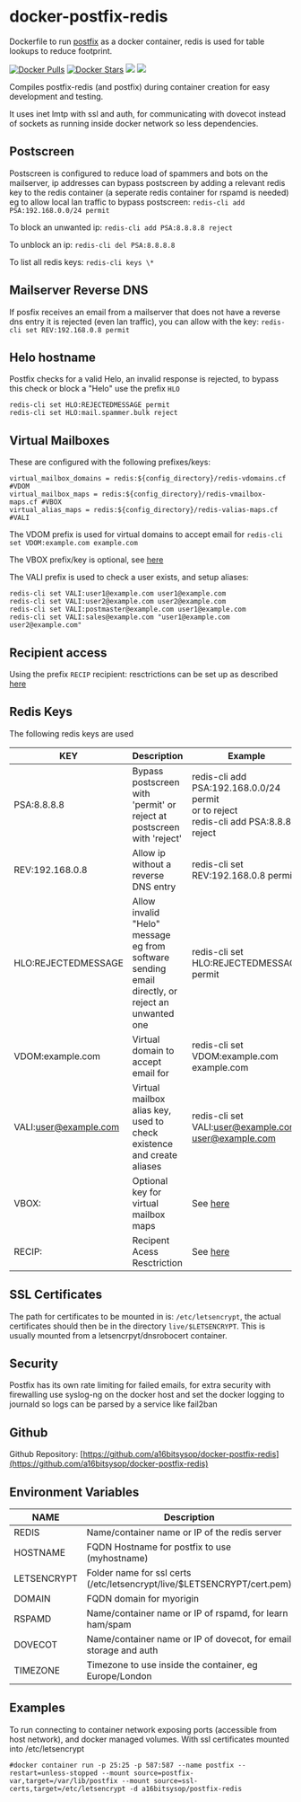 # docker-postfix-redis
Dockerfile to run [postfix](https://www.postfix.org) as a docker container, redis is used for table lookups to reduce footprint.

[![Docker Pulls](https://img.shields.io/docker/pulls/a16bitsysop/postfix-redis.svg?style=flat-square)](https://hub.docker.com/r/a16bitsysop/postfix-redis/)
[![Docker Stars](https://img.shields.io/docker/stars/a16bitsysop/postfix-redis.svg?style=flat-square)](https://hub.docker.com/r/a16bitsysop/postfix-redis/)
[![](https://images.microbadger.com/badges/version/a16bitsysop/postfix-redis.svg)](https://microbadger.com/images/a16bitsysop/postfix-redis "Get your own version badge on microbadger.com")
[![](https://images.microbadger.com/badges/commit/a16bitsysop/postfix-redis.svg)](https://microbadger.com/images/a16bitsysop/postfix-redis "Get your own commit badge on microbadger.com")

Compiles postfix-redis (and postfix) during container creation for easy development and testing.

It uses inet lmtp with ssl and auth, for communicating with dovecot instead of sockets as running inside docker network so less dependencies.

## Postscreen
Postscreen is configured to reduce load of spammers and bots on the mailserver, ip addresses can bypass postscreen by adding a relevant redis key to the redis container (a seperate redis container for rspamd is needed) eg to allow local lan traffic to bypass postscreen:
```redis-cli add PSA:192.168.0.0/24 permit``` 

To block an unwanted ip:
```redis-cli add PSA:8.8.8.8 reject```

To unblock an ip:
```redis-cli del PSA:8.8.8.8```

To list all redis keys:
```redis-cli keys \*```

## Mailserver Reverse DNS
If posfix receives an email from a mailserver that does not have a reverse dns entry it is rejected (even lan traffic), you can allow with the key:
```redis-cli set REV:192.168.0.8 permit```

## Helo hostname
Postfix checks for a valid Helo, an invalid response is rejected, to bypass this check or block a "Helo" use the prefix ```HLO```
```
redis-cli set HLO:REJECTEDMESSAGE permit
redis-cli set HLO:mail.spammer.bulk reject
```

## Virtual Mailboxes
These are configured with the following prefixes/keys:
```
virtual_mailbox_domains = redis:${config_directory}/redis-vdomains.cf   #VDOM
virtual_mailbox_maps = redis:${config_directory}/redis-vmailbox-maps.cf #VBOX
virtual_alias_maps = redis:${config_directory}/redis-valias-maps.cf     #VALI
```

The VDOM prefix is used for virtual domains to accept email for
```redis-cli set VDOM:example.com example.com```
 
The VBOX prefix/key is optional, see [here](http://www.postfix.org/postconf.5.html#virtual_mailbox_maps)

The VALI prefix is used to check a user exists, and setup aliases:
```
redis-cli set VALI:user1@example.com user1@example.com
redis-cli set VALI:user2@example.com user2@example.com
redis-cli set VALI:postmaster@example.com user1@example.com
redis-cli set VALI:sales@example.com "user1@example.com user2@example.com"
``` 

## Recipient access
Using the prefix ```RECIP``` recipient: resctrictions can be set up as described [here](www.postfix.org/RESTRICTION_CLASS_README.html)


## Redis Keys
The following redis keys are used

| KEY                          | Description                                                                         | Example                                                                             |
| ---------------------------- | ----------------------------------------------------------------------------------- | ----------------------------------------------------------------------------------- |
| PSA:8.8.8.8                  | Bypass postscreen with 'permit' or reject at postscreen with 'reject'                             | redis-cli add PSA:192.168.0.0/24 permit<br>or to reject<br> redis-cli add PSA:8.8.8.8 reject                                          |
| REV:192.168.0.8              | Allow ip without a reverse DNS entry                      | redis-cli set REV:192.168.0.8 permit |
| HLO:REJECTEDMESSAGE          | Allow invalid "Helo" message eg from software sending email directly, or reject an unwanted one | redis-cli set HLO:REJECTEDMESSAGE permit |
| VDOM:example.com             | Virtual domain to accept email for | redis-cli set VDOM:example.com example.com |
| VALI:user@example.com        | Virtual mailbox alias key, used to check existence and create aliases | redis-cli set VALI:user@example.com user@example.com |
| VBOX:                        | Optional key for virtual mailbox maps | See [here](http://www.postfix.org/postconf.5.html#virtual_mailbox_maps) |
| RECIP:                       | Recipent Acess Resctriction | See [here](www.postfix.org/RESTRICTION_CLASS_README.html) |

## SSL Certificates
The path for certificates to be mounted in is: ```/etc/letsencrypt```, the actual certificates should then be in the directory ```live/$LETSENCRYPT```.  This is usually mounted from a letsencrpyt/dnsrobocert container.

## Security
Postfix has its own rate limiting for failed emails, for extra security with firewalling use syslog-ng on the docker host and set the docker logging to journald so logs can be parsed by a service like fail2ban 

## Github
Github Repository: [https://github.com/a16bitsysop/docker-postfix-redis](https://github.com/a16bitsysop/docker-postfix-redis)

## Environment Variables

| NAME        | Description                                                               | Default               |
| ----------- | ------------------------------------------------------------------------- | --------------------- | 
| REDIS       | Name/container name or IP of the redis server                             | none                  |
| HOSTNAME    | FQDN Hostname for postfix to use (myhostname)                                               | none                  |
| LETSENCRYPT | Folder name for ssl certs (/etc/letsencrypt/live/$LETSENCRYPT/cert.pem)   | none                  |
| DOMAIN      | FQDN domain for myorigin                                                  | $myhostname  |
| RSPAMD      | Name/container name or IP of rspamd, for learn ham/spam                   | none                  |
| DOVECOT     | Name/container name or IP of dovecot, for email storage and auth                   | none                  |
| TIMEZONE    | Timezone to use inside the container, eg Europe/London                    | unset                 |

## Examples
To run connecting to container network exposing ports (accessible from host network), and docker managed volumes.  With ssl certificates mounted into /etc/letsencrypt
```
#docker container run -p 25:25 -p 587:587 --name postfix --restart=unless-stopped --mount source=postfix-var,target=/var/lib/postfix --mount source=ssl-certs,target=/etc/letsencrypt -d a16bitsysop/postfix-redis
```
